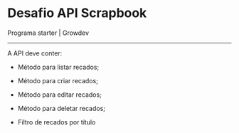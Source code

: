 # Desafio API Scrapbook 

Programa starter | Growdev

---

A API deve conter:

- Método para listar recados;

- Método para criar recados;

- Método para editar recados;

- Método para deletar recados;

- Filtro de recados por título